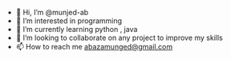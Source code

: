 - 👋 Hi, I’m @munjed-ab
- 👀 I’m interested in programming
- 🌱 I’m currently learning python , java
- 💞️ I’m looking to collaborate on any project to improve my skills
- 📫 How to reach me abazamunged@gmail.com

<!---
munjed-can/munjed-can is a ✨ special ✨ repository because its `README.md` (this file) appears on your GitHub profile.
You can click the Preview link to take a look at your changes.
--->
